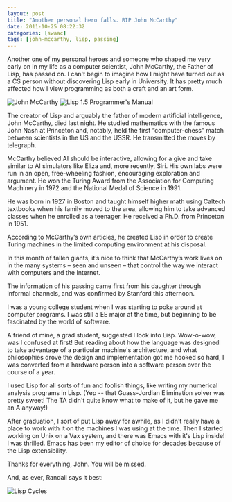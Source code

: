 ```yaml
---
layout: post
title: "Another personal hero falls. RIP John McCarthy"
date: 2011-10-25 08:22:32
categories: [swaac]
tags: [john-mccarthy, lisp, passing]
---
```

Another one of my personal heroes and someone who shaped me very early on in my life as a computer scientist, John McCarthy, the Father of Lisp, has passed on. I can't begin to imagine how I might have turned out as a CS person without discovering Lisp early in University. It has pretty much affected how I view programming as both a craft and an art form.

![](http://tt.imageshare.s3.amazonaws.com/photos/john_mccarthy-2004-09-01.jpg "John McCarthy") ![](http://tt.imageshare.s3.amazonaws.com/photos/lisp-programmers-manual.jpg "Lisp 1.5 Programmer's Manual")

The creator of Lisp and arguably the father of modern artificial intelligence, John McCarthy, died last night. He studied mathematics with the famous John Nash at Princeton and, notably, held the first “computer-chess” match between scientists in the US and the USSR. He transmitted the moves by telegraph.

McCarthy believed AI should be interactive, allowing for a give and take similar to AI simulators like Eliza and, more recently, Siri. His own labs were run in an open, free-wheeling fashion, encouraging exploration and argument. He won the Turing Award from the Association for Computing Machinery in 1972 and the National Medal of Science in 1991.

He was born in 1927 in Boston and taught himself higher math using Caltech textbooks when his family moved to the area, allowing him to take advanced classes when he enrolled as a teenager. He received a Ph.D. from Princeton in 1951.

According to McCarthy’s own articles, he created Lisp in order to create Turing machines in the limited computing environment at his disposal.

In this month of fallen giants, it’s nice to think that McCarthy’s work lives on in the many systems – seen and unseen – that control the way we interact with computers and the Internet.

The information of his passing came first from his daughter through informal channels, and was confirmed by Stanford this afternoon.

I was a young college student when I was starting to poke around at computer programs. I was still a EE major at the time, but beginning to be fascinated by the world of software.

A friend of mine, a grad student, suggested I look into Lisp. Wow-o-wow, was I confused at first! But reading about how the language was designed to take advantage of a particular machine's architecture, and what philosophies drove the design and implementation got me hooked so hard, I was converted from a hardware person into a software person over the course of a year.

I used Lisp for all sorts of fun and foolish things, like writing my numerical analysis programs in Lisp. (Yep -- that Guass-Jordian Elimination solver was pretty sweet! The TA didn't quite know what to make of it, but he gave me an A anyway!)

After graduation, I sort of put Lisp away for awhile, as I didn't really have a place to work with it on the machines I was using at the time. Then I started working on Unix on a Vax system, and there was Emacs with it's Lisp inside! I was thrilled. Emacs has been my editor of choice for decades because of the Lisp extensibility.

Thanks for everything, John. You will be missed.

And, as ever, Randall says it best:

![Lisp Cycles](http://imgs.xkcd.com/comics/lisp_cycles.png "I've just received word that the Emperor has dissolved the MIT computer science program permanently.")
